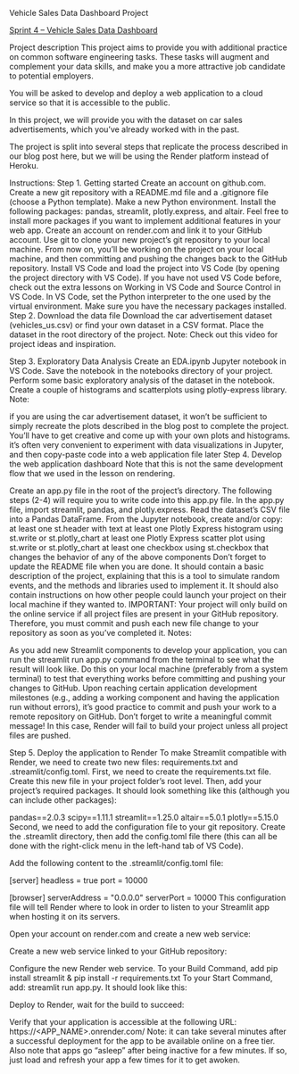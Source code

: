 Vehicle Sales Data Dashboard Project

[Sprint 4 – Vehicle Sales Data Dashboard](https://github.com/raulmejia000/Data_projects_TripleTen/blob/main/Vehicle%20Sales%20DataDashboard/Sprint%204%20Software%20Development%20Tools%20Project.ipynb)


Project description
This project aims to provide you with additional practice on common software engineering tasks. These tasks will augment and complement your data skills, and make you a more attractive job candidate to potential employers.

You will be asked to develop and deploy a web application to a cloud service so that it is accessible to the public.

In this project, we will provide you with the dataset on car sales advertisements, which you’ve already worked with in the past.

The project is split into several steps that replicate the process described in our blog post here, but we will be using the Render platform instead of Heroku.

Instructions:
Step 1. Getting started
Create an account on github.com.
Create a new git repository with a README.md file and a .gitignore file (choose a Python template).
Make a new Python environment. Install the following packages: pandas, streamlit, plotly.express, and altair. Feel free to install more packages if you want to implement additional features in your web app.
Create an account on render.com and link it to your GitHub account.
Use git to clone your new project’s git repository to your local machine. From now on, you’ll be working on the project on your local machine, and then committing and pushing the changes back to the GitHub repository.
Install VS Code and load the project into VS Code (by opening the project directory with VS Code).
If you have not used VS Code before, check out the extra lessons on Working in VS Code and Source Control in VS Code.
In VS Code, set the Python interpreter to the one used by the virtual environment. Make sure you have the necessary packages installed.
Step 2. Download the data file
Download the car advertisement dataset (vehicles_us.csv) or find your own dataset in a CSV format.
Place the dataset in the root directory of the project.
Note: Check out this video for project ideas and inspiration.

Step 3. Exploratory Data Analysis
Create an EDA.ipynb Jupyter notebook in VS Code.
Save the notebook in the notebooks directory of your project.
Perform some basic exploratory analysis of the dataset in the notebook.
Create a couple of histograms and scatterplots using plotly-express library.
Note:

if you are using the car advertisement dataset, it won’t be sufficient to simply recreate the plots described in the blog post to complete the project. You’ll have to get creative and come up with your own plots and histograms.
it’s often very convenient to experiment with data visualizations in Jupyter, and then copy-paste code into a web application file later
Step 4. Develop the web application dashboard
Note that this is not the same development flow that we used in the lesson on rendering.

Create an app.py file in the root of the project’s directory. The following steps (2-4) will require you to write code into this app.py file.
In the app.py file, import streamlit, pandas, and plotly.express.
Read the dataset’s CSV file into a Pandas DataFrame.
From the Jupyter notebook, create and/or copy:
at least one st.header with text
at least one Plotly Express histogram using st.write or st.plotly_chart
at least one Plotly Express scatter plot using st.write or st.plotly_chart
at least one checkbox using st.checkbox that changes the behavior of any of the above components
Don’t forget to update the README file when you are done. It should contain a basic description of the project, explaining that this is a tool to simulate random events, and the methods and libraries used to implement it. It should also contain instructions on how other people could launch your project on their local machine if they wanted to.
IMPORTANT: Your project will only build on the online service if all project files are present in your GitHub repository. Therefore, you must commit and push each new file change to your repository as soon as you’ve completed it.
Notes:

As you add new Streamlit components to develop your application, you can run the streamlit run app.py command from the terminal to see what the result will look like. Do this on your local machine (preferably from a system terminal) to test that everything works before committing and pushing your changes to GitHub.
Upon reaching certain application development milestones (e.g., adding a working component and having the application run without errors), it’s good practice to commit and push your work to a remote repository on GitHub. Don’t forget to write a meaningful commit message!
In this case, Render will fail to build your project unless all project files are pushed.

Step 5. Deploy the application to Render
To make Streamlit compatible with Render, we need to create two new files: requirements.txt and .streamlit/config.toml.
First, we need to create the requirements.txt file. Create this new file in your project folder’s root level. Then, add your project’s required packages. It should look something like this (although you can include other packages):

pandas==2.0.3
scipy==1.11.1
streamlit==1.25.0
altair==5.0.1
plotly==5.15.0
Second, we need to add the configuration file to your git repository. Create the .streamlit directory, then add the config.toml file there (this can all be done with the right-click menu in the left-hand tab of VS Code).

Add the following content to the .streamlit/config.toml file:

[server]
headless = true
port = 10000

[browser]
serverAddress = "0.0.0.0"
serverPort = 10000
This configuration file will tell Render where to look in order to listen to your Streamlit app when hosting it on its servers.

Open your account on render.com and create a new web service:


Create a new web service linked to your GitHub repository:


Configure the new Render web service. To your Build Command, add
pip install streamlit & pip install -r requirements.txt
To your Start Command, add: streamlit run app.py. It should look like this:



Deploy to Render, wait for the build to succeed:


Verify that your application is accessible at the following URL: https://<APP_NAME>.onrender.com/
Note: it can take several minutes after a successful deployment for the app to be available online on a free tier. Also note that apps go “asleep” after being inactive for a few minutes. If so, just load and refresh your app a few times for it to get awoken.

